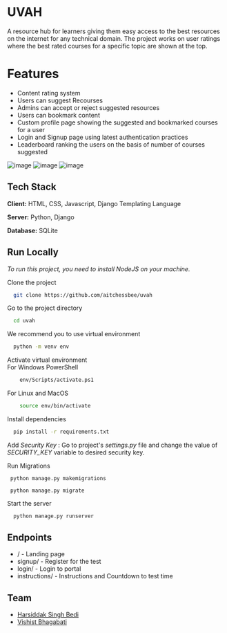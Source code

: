 # UVAH

A resource hub for learners giving them easy access to the best resources on the internet for any technical domain. The project works on user ratings where the best rated courses for a specific topic are shown at the top.

# Features

- Content rating system
- Users can suggest Recourses
- Admins can accept or reject suggested resources
- Users can bookmark content
- Custom profile page showing the suggested and bookmarked courses for a user
- Login and Signup page using latest authentication practices
- Leaderboard ranking the users on the basis of number of courses suggested

![image](https://user-images.githubusercontent.com/45175270/209786127-3e9a4a90-9e79-4ab7-9171-1208bc9d6964.png)
![image](https://user-images.githubusercontent.com/45175270/209786159-aa63b882-3eaa-4963-86e5-5396f7bf69c3.png)
![image](https://user-images.githubusercontent.com/45175270/209786255-3f43e243-bd9d-4b9e-b306-ca28d318d589.png)


## Tech Stack

**Client:** HTML, CSS, Javascript, Django Templating Language

**Server:** Python, Django

**Database:** SQLite

## Run Locally

*To run this project, you need to install NodeJS on your machine.*

Clone the project

```bash
  git clone https://github.com/aitchessbee/uvah
```

Go to the project directory

```bash
  cd uvah
```

We recommend you to use virtual environment

```bash
  python -m venv env
```

Activate virtual environment   
For Windows PowerShell
```bash
    env/Scripts/activate.ps1
```
For Linux and MacOS
```bash
    source env/bin/activate
```

Install dependencies

```bash
  pip install -r requirements.txt
```

Add *Security Key* : Go to project's *settings.py* file and change the value of *SECURITY_KEY* variable to desired security key.

Run Migrations

```
 python manage.py makemigrations
```
```
 python manage.py migrate
```

Start the server

```bash
  python manage.py runserver
```

## Endpoints

- / - Landing page
- signup/ - Register for the test
- login/ - Login to portal
- instructions/ - Instructions and Countdown to test time

## Team

- [Harsiddak Singh Bedi](https://github.com/Aitchessbee)
- [Vishist Bhagabati](https://github.com/VishistB)
